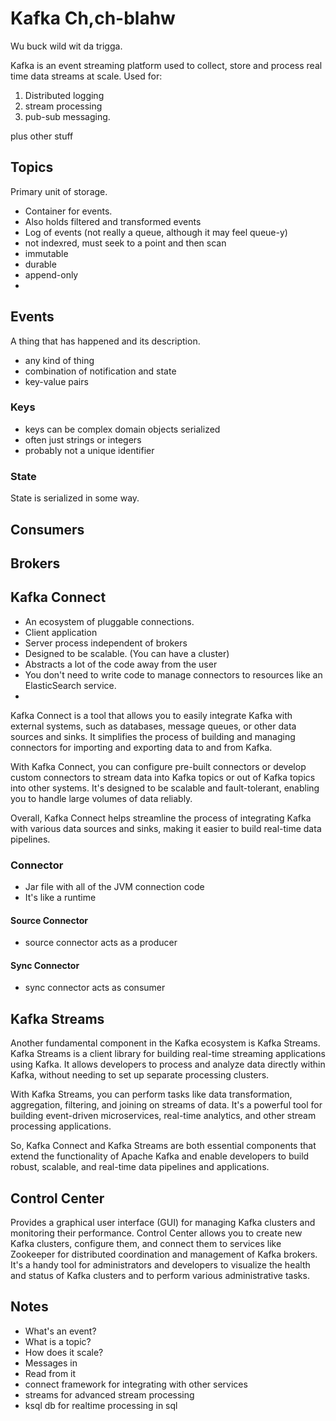# Kafka Ch,ch-blahw
Wu buck wild wit da trigga.

Kafka is an event streaming platform used to collect, store and process real time data streams at scale. 
Used for:
1. Distributed logging
2. stream processing
3. pub-sub messaging.

plus other stuff

## Topics
Primary unit of storage.
- Container for events.
- Also holds filtered and transformed events
- Log of events (not really a queue, although it may feel queue-y)
- not indexred, must seek to a point and then scan
- immutable
- durable
- append-only
- 

## Events
A thing that has happened and its description.
- any kind of thing
- combination of notification and state
- key-value pairs

### Keys
- keys can be complex domain objects serialized
- often just strings or integers
- probably not a unique identifier

### State
State is serialized in some way.

## Consumers

## Brokers

## Kafka Connect
- An ecosystem of pluggable connections.
- Client application
- Server process independent of brokers
- Designed to be scalable. (You can have a cluster)
- Abstracts a lot of the code away from the user
- You don't need to write code to manage connectors to resources like an ElasticSearch service.
- 

Kafka Connect is a tool that allows you to easily integrate Kafka with external systems, such as databases, message queues, or other data sources and sinks. It simplifies the process of building and managing connectors for importing and exporting data to and from Kafka.

With Kafka Connect, you can configure pre-built connectors or develop custom connectors to stream data into Kafka topics or out of Kafka topics into other systems. It's designed to be scalable and fault-tolerant, enabling you to handle large volumes of data reliably.

Overall, Kafka Connect helps streamline the process of integrating Kafka with various data sources and sinks, making it easier to build real-time data pipelines.

### Connector
- Jar file with all of the JVM connection code
- It's like a runtime


#### Source Connector
- source connector acts as a producer

#### Sync Connector
- sync connector acts as consumer

## Kafka Streams
Another fundamental component in the Kafka ecosystem is Kafka Streams. Kafka Streams is a client library for building real-time streaming applications using Kafka. It allows developers to process and analyze data directly within Kafka, without needing to set up separate processing clusters.

With Kafka Streams, you can perform tasks like data transformation, aggregation, filtering, and joining on streams of data. It's a powerful tool for building event-driven microservices, real-time analytics, and other stream processing applications.

So, Kafka Connect and Kafka Streams are both essential components that extend the functionality of Apache Kafka and enable developers to build robust, scalable, and real-time data pipelines and applications.

## Control Center
Provides a graphical user interface (GUI) for managing Kafka clusters and monitoring their performance. Control Center allows you to create new Kafka clusters, configure them, and connect them to services like Zookeeper for distributed coordination and management of Kafka brokers. It's a handy tool for administrators and developers to visualize the health and status of Kafka clusters and to perform various administrative tasks.

## Notes
- What's an event?
- What is a topic?
- How does it scale?
- Messages in
- Read from it
- connect framework for integrating with other services
- streams for advanced stream processing
- ksql db for realtime processing in sql